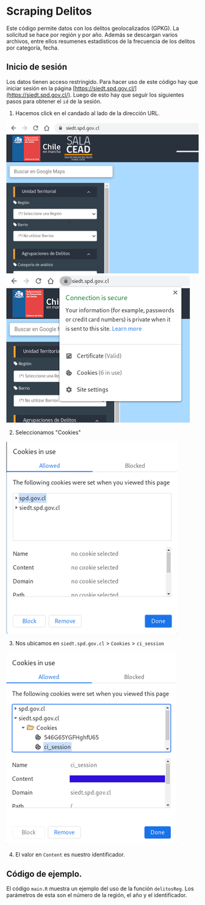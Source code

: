 # Scraping Delitos

Este código permite datos con los delitos geolocalizados (GPKG). La solicitud se hace por región y por año. Además se descargan varios archivos, entre ellos resumenes estadisticos de la frecuencia de los delitos por categoría, fecha.
## Inicio de sesión

Los datos tienen acceso restringido. Para hacer uso de este código hay que iniciar sesión en la página [https://siedt.spd.gov.cl/](https://siedt.spd.gov.cl/). Luego de esto hay que seguír los siguientes pasos para obtener el `id` de la sesión.

1. Hacemos click en el candado al lado de la dirección URL.

![](Readme_img/home.png)
![](Readme_img/1.png)

2. Seleccionamos "Cookies"

![](Readme_img/2.png)

3. Nos ubicamos en `siedt.spd.gov.cl` > `Cookies` > `ci_session`

![](Readme_img/3.png)

4. El valor en `Content` es nuestro identificador.

## Código de ejemplo.
El código `main.R` muestra un ejemplo del uso de la función `delitosReg`. Los parámetros de esta son el número de la región, el año y el identificador.

